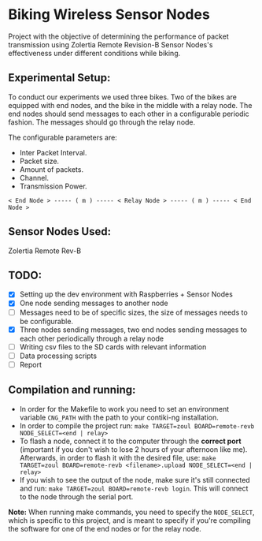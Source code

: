 # Biking Wireless Sensor Nodes

Project with the objective of determining the performance of packet transmission using Zolertia Remote Revision-B Sensor Nodes's effectiveness under different conditions while biking.

## Experimental Setup:

To conduct our experiments we used three bikes. Two of the bikes are equipped with end nodes, and the bike in the middle with a relay node.
The end nodes should send messages to each other in a configurable periodic fashion. The messages should go through the relay node.

The configurable parameters are:

- Inter Packet Interval.
- Packet size.
- Amount of packets.
- Channel.
- Transmission Power.

```
< End Node > ----- ( m ) ----- < Relay Node > ----- ( m ) ----- < End Node > 
```

## Sensor Nodes Used:

Zolertia Remote Rev-B

## TODO:

- [X] Setting up the dev environment with Raspberries + Sensor Nodes
- [X] One node sending messages to another node
- [ ] Messages need to be of specific sizes, the size of messages needs to be configurable.
- [X] Three nodes sending messages, two end nodes sending messages to each other periodically through a relay node
- [ ] Writing csv files to the SD cards with relevant information
- [ ] Data processing scripts
- [ ] Report 

## Compilation and running:

- In order for the Makefile to work you need to set an environment variable `CNG_PATH` with the path to your contiki-ng installation.
- In order to compile the project run: `make TARGET=zoul BOARD=remote-revb NODE_SELECT=<end | relay>`
- To flash a node, connect it to the computer through the **correct port** (important if you don't wish to lose 2 hours of your afternoon like me). Afterwards, in order to flash it with the desired file, use: `make TARGET=zoul BOARD=remote-revb <filename>.upload NODE_SELECT=<end | relay>`
- If you wish to see the output of the node, make sure it's still connected and run: `make TARGET=zoul BOARD=remote-revb login`. This will connect to the node through the serial port.

**Note:** When running make commands, you need to specify the `NODE_SELECT`, which is specific to this project, and is meant to specify if you're compiling the software for one of the end nodes or for the relay node.
